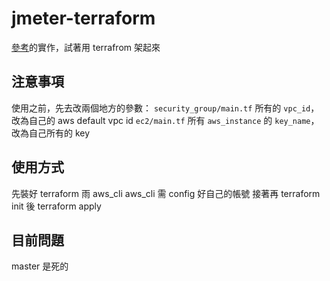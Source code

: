 # jmeter-terraform
[參考](https://blog.csdn.net/zbj18314469395/article/details/104567655)的實作，試著用 terrafrom 架起來

## 注意事項
使用之前，先去改兩個地方的參數：
`security_group/main.tf` 所有的 `vpc_id`，改為自己的 aws default vpc id
`ec2/main.tf` 所有 `aws_instance` 的 `key_name`，改為自己所有的 key

## 使用方式
先裝好 terraform 雨 aws_cli
aws_cli 需 config 好自己的帳號
接著再 terraform init 後 terraform apply

## 目前問題
master 是死的
